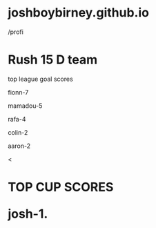 # joshboybirney.github.io                     

<!DOCTYPE html>/profi
<html>
<head>
<title>Page Title</title>
</head>
                                                          <img scr="https://pbs.twimg.com/profile_images/3722346960/f4da4007e2a7b5fcf7e69d55e1f6b129_400x400.jpeg">
   
 


<body>

<h1>Rush 15 D team </h1>
<p>top league goal scores </p>
<p> fionn-7</p>
<p>  mamadou-5</p>
<p>  rafa-4<p/>
<p>  colin-2<p/>
<p>  aaron-2<p/>
</body>
</html>


<
   <h1> TOP CUP SCORES </p>
  <p> josh-1.
  
 






                                             


